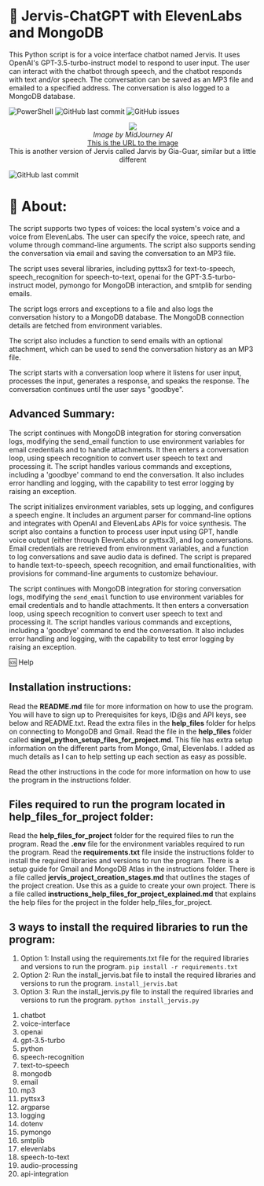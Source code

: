 # 📝 Jervis-ChatGPT with ElevenLabs and MongoDB

This Python script is for a voice interface chatbot named Jervis. It uses OpenAI's GPT-3.5-turbo-instruct model to respond to user input. The user can interact with the chatbot through speech, and the chatbot responds with text and/or speech. The conversation can be saved as an MP3 file and emailed to a specified address. The conversation is also logged to a MongoDB database.

![PowerShell](https://img.shields.io/badge/-PowerShell-black?style=flat-square&logo=powershell)
![GitHub last commit](https://img.shields.io/github/last-commit/davidtkeane/jervis-ChatGPT?style=flat-square)
![GitHub issues](https://img.shields.io/github/issues-raw/davidtkeane/jervis-ChatGPT?style=flat-square)

<p align="center">
  <img src="https://user-images.githubusercontent.com/49094051/227788148-a8ff8e06-86a4-41a6-aa53-8b7d6855360c.png"/>
  <br>
  <i>Image by MidJourney AI</i>
  <br>
  <a href="https://github.com/gia-guar/JARVIS-ChatGPT/tree/main">This is the URL to the image</a>
  <br>
  This is another version of Jervis called Jarvis by Gia-Guar, similar but a little different
</p>

![GitHub last commit](https://img.shields.io/github/last-commit/davidtkeane/jervis-ChatGPT?style=for-the-badge)

# 🧐 About:

The script supports two types of voices: the local system's voice and a voice from ElevenLabs. The user can specify the voice, speech rate, and volume through command-line arguments. The script also supports sending the conversation via email and saving the conversation to an MP3 file.

The script uses several libraries, including pyttsx3 for text-to-speech, speech_recognition for speech-to-text, openai for the GPT-3.5-turbo-instruct model, pymongo for MongoDB interaction, and smtplib for sending emails.

The script logs errors and exceptions to a file and also logs the conversation history to a MongoDB database. The MongoDB connection details are fetched from environment variables.

The script also includes a function to send emails with an optional attachment, which can be used to send the conversation history as an MP3 file.

The script starts with a conversation loop where it listens for user input, processes the input, generates a response, and speaks the response. The conversation continues until the user says "goodbye".

## Advanced Summary:

The script continues with MongoDB integration for storing conversation logs, modifying the send_email function to use environment variables for email credentials and to handle attachments. It then enters a conversation loop, using speech recognition to convert user speech to text and processing it. The script handles various commands and exceptions, including a 'goodbye' command to end the conversation. It also includes error handling and logging, with the capability to test error logging by raising an exception.

The script initializes environment variables, sets up logging, and configures a speech engine. It includes an argument parser for command-line options and integrates with OpenAI and ElevenLabs APIs for voice synthesis. The script also contains a function to process user input using GPT, handle voice output (either through ElevenLabs or pyttsx3), and log conversations. Email credentials are retrieved from environment variables, and a function to log conversations and save audio data is defined. The script is prepared to handle text-to-speech, speech recognition, and email functionalities, with provisions for command-line arguments to customize behaviour.

The script continues with MongoDB integration for storing conversation logs, modifying the `send_email` function to use environment variables for email credentials and to handle attachments. It then enters a conversation loop, using speech recognition to convert user speech to text and processing it. The script handles various commands and exceptions, including a 'goodbye' command to end the conversation. It also includes error handling and logging, with the capability to test error logging by raising an exception.

🆘 Help

<h2>Installation instructions:</h2>

<p>Read the <b>README.md</b> file for more information on how to use the program. You will have to sign up to Prerequisites for keys, ID@s and API keys, see below and README.txt. Read the extra files in the <b>help_files</b> folder for helps on connecting to MongoDB and Gmail. Read the file in the <b>help_files</b> folder called <b>singel_python_setup_files_for_project.md</b>. This file has extra setup information on the different parts from Mongo, Gmal, Elevenlabs. I added as much details as I can to help setting up each section as easy as possible.</p>

<p>Read the other instructions in the code for more information on how to use the program in the instructions folder.</p>

<h2>Files required to run the program located in help_files_for_project folder:</h2>

<p>Read the <b>help_files_for_project</b> folder for the required files to run the program. Read the <b>.env</b> file for the environment variables required to run the program. Read the <b>requirements.txt</b> file inside the instructions folder to install the required libraries and versions to run the program. There is a setup guide for Gmail and MongoDB Atlas in the instructions folder. There is a file called <b>jervis_project_creation_stages.md</b> that outlines the stages of the project creation. Use this as a guide to create your own project. There is a file called <b>instructions_help_files_for_project_explained.md</b> that explains the help files for the project in the folder help_files_for_project.</p>

<h2>3 ways to install the required libraries to run the program:</h2>

<ol>
  <li>Option 1: Install using the requirements.txt file for the required libraries and versions to run the program. <code>pip install -r requirements.txt</code></li>
  <li>Option 2: Run the install_jervis.bat file to install the required libraries and versions to run the program. <code>install_jervis.bat</code></li>
  <li>Option 3: Run the install_jervis.py file to install the required libraries and versions to run the program. <code>python install_jervis.py</code></li>
</ol>

<ol>
  <li>chatbot</li>
  <li>voice-interface</li>
  <li>openai</li>
  <li>gpt-3.5-turbo</li>
  <li>python</li>
  <li>speech-recognition</li>
  <li>text-to-speech</li>
  <li>mongodb</li>
  <li>email</li>
  <li>mp3</li>
  <li>pyttsx3</li>
  <li>argparse</li>
  <li>logging</li>
  <li>dotenv</li>
  <li>pymongo</li>
  <li>smtplib</li>
  <li>elevenlabs</li>
  <li>speech-to-text</li>
  <li>audio-processing</li>
  <li>api-integration</li>
</ol>
